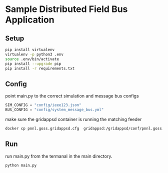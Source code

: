 # Sample Distributed Field Bus Application
## Setup

```bash
pip install virtualenv
virtualenv -p python3 .env
source .env/bin/activate
pip install --upgrade pip
pip install -r requirements.txt
```

## Config
point main.py to the correct simulation and message bus configs

```python
SIM_CONFIG = "config/ieee123.json"
BUS_CONFIG = "config/system_message_bus.yml"
```

make sure the gridappsd container is running the matching feeder

```bash
docker cp pnnl.goss.gridappsd.cfg  gridappsd:/gridappsd/conf/pnnl.goss.gridappsd.cfg
```

## Run
run main.py from the termanal in the main directory.

```bash
python main.py
```